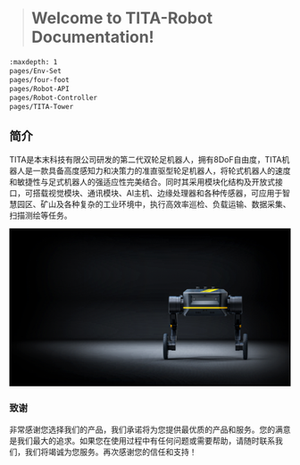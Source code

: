 > # Welcome to TITA-Robot Documentation!

```{toctree}
:maxdepth: 1
pages/Env-Set
pages/four-foot
pages/Robot-API
pages/Robot-Controller
pages/TITA-Tower
```

## 简介

TITA是本末科技有限公司研发的第二代双轮足机器人，拥有8DoF自由度，TITA机器人是一款具备高度感知力和决策力的准直驱型轮足机器人，将轮式机器人的速度和敏捷性与足式机器人的强适应性完美结合。同时其采用模块化结构及开放式接口，可搭载视觉模块、通讯模块、Al主机、边缘处理器和各种传感器，可应用于智慧园区、矿山及各种复杂的工业环境中，执行高效率巡检、负载运输、数据采集、扫描测绘等任务。

![tita](./_static/tita6.jpg)

### 致谢

非常感谢您选择我们的产品，我们承诺将为您提供最优质的产品和服务。您的满意是我们最大的追求。如果您在使用过程中有任何问题或需要帮助，请随时联系我们，我们将竭诚为您服务。再次感谢您的信任和支持！
